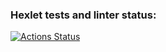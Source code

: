 ### Hexlet tests and linter status:
[![Actions Status](https://github.com/glinyany/frontend-project-lvl2/workflows/hexlet-check/badge.svg)](https://github.com/glinyany/frontend-project-lvl2/actions)